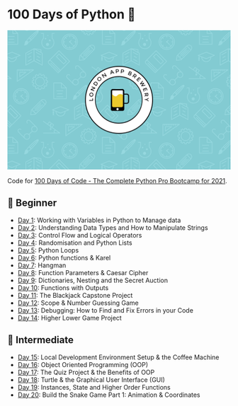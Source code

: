 # 100 Days of Python 🐍

![wallpaper](wallpaper.png)

Code for [100 Days of Code - The Complete Python Pro Bootcamp for 2021](https://www.udemy.com/course/100-days-of-code).

## 🔰 Beginner

- [Day 1](day1-10/day1): Working with Variables in Python to Manage data
- [Day 2](day1-10/day2): Understanding Data Types and How to Manipulate Strings
- [Day 3](day1-10/day3): Control Flow and Logical Operators
- [Day 4](day1-10/day4): Randomisation and Python Lists
- [Day 5](day1-10/day5): Python Loops
- [Day 6](day1-10/day6): Python functions & Karel
- [Day 7](day1-10/day7): Hangman
- [Day 8](day1-10/day8): Function Parameters & Caesar Cipher
- [Day 9](day1-10/day9): Dictionaries, Nesting and the Secret Auction
- [Day 10](day1-10/day10): Functions with Outputs
- [Day 11](day11-20/day11): The Blackjack Capstone Project
- [Day 12](day11-20/day12): Scope & Number Guessing Game
- [Day 13](day11-20/day13): Debugging: How to Find and Fix Errors in your Code
- [Day 14](day11-20/day14): Higher Lower Game Project

## 💪 Intermediate

- [Day 15](day11-20/day15): Local Development Environment Setup & the Coffee Machine
- [Day 16](day11-20/day16): Object Oriented Programming (OOP)
- [Day 17](day11-20/day17): The Quiz Project & the Benefits of OOP
- [Day 18](day11-20/day18): Turtle & the Graphical User Interface (GUI)
- [Day 19](day11-20/day19): Instances, State and Higher Order Functions
- [Day 20](day11-20/day20): Build the Snake Game Part 1: Animation & Coordinates
